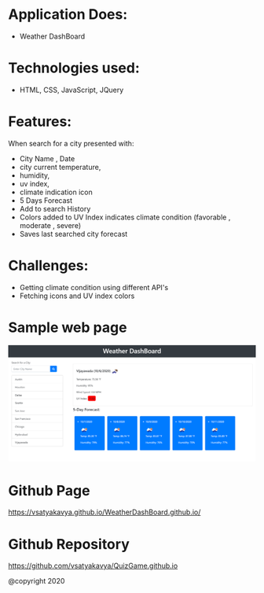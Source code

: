 
# Application Does:
* Weather DashBoard

# Technologies used:
* HTML, CSS, JavaScript, JQuery

# Features:
  When search for a city presented with:
 * City Name , Date
 * city current temperature,
 * humidity,
 * uv index, 
 * climate indication icon
 * 5 Days Forecast
 * Add to search History
 * Colors added to UV Index indicates climate condition (favorable , moderate , severe)
 * Saves last searched city forecast



# Challenges:
* Getting climate condition using different API's
* Fetching icons and UV index colors


# Sample web page
![picture](Assets/weather.png)

# Github Page 
  https://vsatyakavya.github.io/WeatherDashBoard.github.io/



# Github Repository
https://github.com/vsatyakavya/QuizGame.github.io

@copyright 2020
